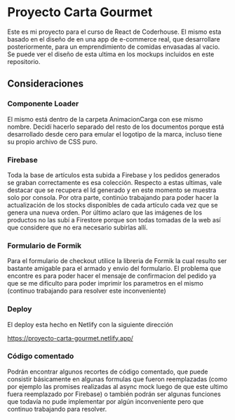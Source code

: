 # Proyecto Carta Gourmet

Este es mi proyecto para el curso de React de Coderhouse.
El mismo esta basado en el diseño de en una app de e-commerce real, que desarrollare posteriormente, para un emprendimiento de comidas envasadas al vacio.
Se puede ver el diseño de esta ultima en los mockups incluidos en este repositorio. 

## Consideraciones

### Componente Loader
El mismo está dentro de la carpeta AnimacionCarga con ese mismo nombre. Decidí hacerlo separado del resto de los documentos porque está desarrollado desde cero para emular el logotipo de la marca, incluso tiene su propio archivo de CSS puro.

### Firebase

Toda la base de artículos esta subida a Firebase y los pedidos generados se graban correctamente es esa colección. Respecto a estas ultimas, vale destacar que se recupera el Id generado y en este momento se muestra solo por consola.
Por otra parte, continúo trabajando para poder hacer la actualización de los stocks disponibles de cada artículo cada vez que se genera una nueva orden.
Por último aclaro que las imágenes de los productos no las subí a Firestore porque son todas tomadas de la web así que considere que no era necesario subirlas allí.

### Formulario de Formik

Para el formulario de checkout utilice la libreria de Formik la cual resulto ser bastante amigable para el armado y envio del formulario. El problema que encontre es para poder hacer el mensaje de confirmacion del pedido ya que se me dificulto para poder imprimir los parametros en el mismo (continuo trabajando para resolver este inconveniente)

### Deploy

El deploy esta hecho en Netlify con la siguiente dirección

https://proyecto-carta-gourmet.netlify.app/

### Código comentado

Podrán encontrar algunos recortes de código comentado, que puede consistir básicamente en algunas formulas que fueron reemplazadas (como por ejemplo las promises realizadas al async mock luego de que este ultimo fuera reemplazado por Firebase) o también podrán ser algunas funciones que todavía no pude implementar por algún inconveniente pero que continuo trabajando para resolver.


